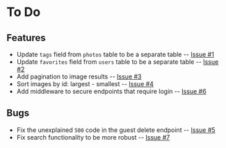 # To Do

## Features

* Update `tags` field from `photos` table to be a separate table -- [Issue #1](https://github.com/danielprue/image-repository-be/issues/1)
* Update `favorites` field from `users` table to be a separate table -- [Issue #2](https://github.com/danielprue/image-repository-be/issues/2)
* Add pagination to image results -- [Issue #3](https://github.com/danielprue/image-repository-be/issues/3)
* Sort images by id: largest - smallest -- [Issue #4](https://github.com/danielprue/image-repository-be/issues/4)
* Add middleware to secure endpoints that require login -- [Issue #6](https://github.com/danielprue/image-repository-be/issues/6)

## Bugs

* Fix the unexplained `500` code in the guest delete endpoint -- [Issue #5](https://github.com/danielprue/image-repository-be/issues/5)
* Fix search functionality to be more robust -- [Issue #7](https://github.com/danielprue/image-repository-be/issues/7)
